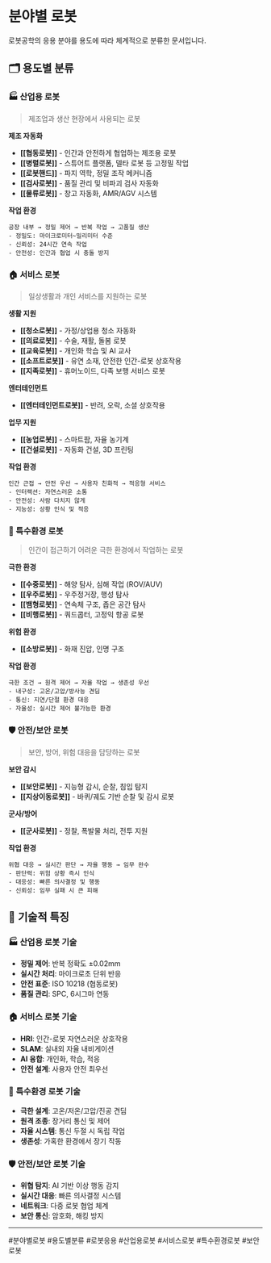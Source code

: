 # 분야별 로봇

로봇공학의 응용 분야를 용도에 따라 체계적으로 분류한 문서입니다.

## 🗂️ 용도별 분류

### 🏭 산업용 로봇
> 제조업과 생산 현장에서 사용되는 로봇

**제조 자동화**
- **[[협동로봇]]** - 인간과 안전하게 협업하는 제조용 로봇
- **[[병렬로봇]]** - 스튜어트 플랫폼, 델타 로봇 등 고정밀 작업
- **[[로봇핸드]]** - 파지 역학, 정밀 조작 메커니즘
- **[[검사로봇]]** - 품질 관리 및 비파괴 검사 자동화
- **[[물류로봇]]** - 창고 자동화, AMR/AGV 시스템

**작업 환경**
```
공장 내부 → 정밀 제어 → 반복 작업 → 고품질 생산
- 정밀도: 마이크로미터~밀리미터 수준
- 신뢰성: 24시간 연속 작업
- 안전성: 인간과 협업 시 충돌 방지
```

### 🏠 서비스 로봇  
> 일상생활과 개인 서비스를 지원하는 로봇

**생활 지원**
- **[[청소로봇]]** - 가정/상업용 청소 자동화
- **[[의료로봇]]** - 수술, 재활, 돌봄 로봇
- **[[교육로봇]]** - 개인화 학습 및 AI 교사
- **[[소프트로봇]]** - 유연 소재, 안전한 인간-로봇 상호작용
- **[[지족로봇]]** - 휴머노이드, 다족 보행 서비스 로봇

**엔터테인먼트**
- **[[엔터테인먼트로봇]]** - 반려, 오락, 소셜 상호작용

**업무 지원**
- **[[농업로봇]]** - 스마트팜, 자율 농기계
- **[[건설로봇]]** - 자동화 건설, 3D 프린팅

**작업 환경**
```
인간 근접 → 안전 우선 → 사용자 친화적 → 적응형 서비스
- 인터랙션: 자연스러운 소통
- 안전성: 사람 다치지 않게 
- 지능성: 상황 인식 및 적응
```

### 🌊 특수환경 로봇
> 인간이 접근하기 어려운 극한 환경에서 작업하는 로봇

**극한 환경**
- **[[수중로봇]]** - 해양 탐사, 심해 작업 (ROV/AUV)
- **[[우주로봇]]** - 우주정거장, 행성 탐사
- **[[뱀형로봇]]** - 연속체 구조, 좁은 공간 탐사
- **[[비행로봇]]** - 쿼드콥터, 고정익 항공 로봇

**위험 환경**  
- **[[소방로봇]]** - 화재 진압, 인명 구조

**작업 환경**
```
극한 조건 → 원격 제어 → 자율 작업 → 생존성 우선
- 내구성: 고온/고압/방사능 견딤
- 통신: 지연/단절 환경 대응
- 자율성: 실시간 제어 불가능한 환경
```

### 🛡️ 안전/보안 로봇
> 보안, 방어, 위험 대응을 담당하는 로봇

**보안 감시**
- **[[보안로봇]]** - 지능형 감시, 순찰, 침입 탐지
- **[[지상이동로봇]]** - 바퀴/궤도 기반 순찰 및 감시 로봇

**군사/방어**
- **[[군사로봇]]** - 정찰, 폭발물 처리, 전투 지원

**작업 환경**
```
위협 대응 → 실시간 판단 → 자율 행동 → 임무 완수
- 판단력: 위험 상황 즉시 인식
- 대응성: 빠른 의사결정 및 행동
- 신뢰성: 임무 실패 시 큰 피해
```

## 🔧 기술적 특징

### 🏭 **산업용 로봇 기술**
- **정밀 제어**: 반복 정확도 ±0.02mm
- **실시간 처리**: 마이크로초 단위 반응
- **안전 표준**: ISO 10218 (협동로봇)
- **품질 관리**: SPC, 6시그마 연동

### 🏠 **서비스 로봇 기술**  
- **HRI**: 인간-로봇 자연스러운 상호작용
- **SLAM**: 실내외 자율 내비게이션
- **AI 융합**: 개인화, 학습, 적응
- **안전 설계**: 사용자 안전 최우선

### 🌊 **특수환경 로봇 기술**
- **극한 설계**: 고온/저온/고압/진공 견딤
- **원격 조종**: 장거리 통신 및 제어
- **자율 시스템**: 통신 두절 시 독립 작업
- **생존성**: 가혹한 환경에서 장기 작동

### 🛡️ **안전/보안 로봇 기술**
- **위협 탐지**: AI 기반 이상 행동 감지
- **실시간 대응**: 빠른 의사결정 시스템
- **네트워크**: 다중 로봇 협업 체계
- **보안 통신**: 암호화, 해킹 방지


---

#분야별로봇 #용도별분류 #로봇응용 #산업용로봇 #서비스로봇 #특수환경로봇 #보안로봇